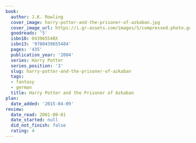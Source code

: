 ```yaml
---
book:
  author: J.K. Rowling
  cover_image: harry-potter-and-the-prisoner-of-azkaban.jpg
  cover_image_url: https://i.gr-assets.com/images/S/compressed.photo.goodreads.com/books/1499277281l/5._SY160_.jpg
  goodreads: '5'
  isbn10: 043965548X
  isbn13: '9780439655484'
  pages: '435'
  publication_year: '2004'
  series: Harry Potter
  series_position: '3'
  slug: harry-potter-and-the-prisoner-of-azkaban
  tags:
  - fantasy
  - german
  title: Harry Potter and the Prisoner of Azkaban
plan:
  date_added: '2015-04-09'
review:
  date_read: 2001-09-01
  date_started: null
  did_not_finish: false
  rating: 4
---
```

